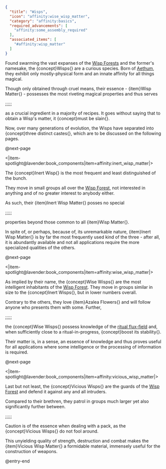 ```json
{
  "title": "Wisps",
  "icon": "affinity:wise_wisp_matter",
  "category": "affinity:basics",
  "required_advancements": [
    "affinity:some_assembly_required"
  ],
  "associated_items": [
    "#affinity:wisp_matter"
  ]
}
```

Found swarming the vast expanses of the [Wisp Forests](^affinity:wisp_forests) and the former's namesake, the
{concept}Wisps{} are a curious species. Born of [Aethum](^affinity:aethum), they exhibit only mostly-physical form
and an innate affinity for all things magical.


Though only obtained through cruel means, their essence - {item}Wisp Matter{} - possesses the most riveting magical
properties and thus serves

;;;;;

as a crucial ingredient in a majority of recipes. It goes without saying that to obtain a Wisp's matter, it
{concept}must be slain{}.


Now, over many generations of evolution, the Wisps have separated into {concept}three distinct castes{}, which are to be
discussed on the following pages.


@next-page

<|item-spotlight@lavender:book_components|item=affinity:inert_wisp_matter|>

The {concept}Inert Wisp{} is the most frequent and least distinguished of the bunch.


They move in small groups all over the [Wisp Forest](^affinity:wisp_forests), not interested in anything and of no
greater interest to anybody either.


As such, their {item}Inert Wisp Matter{} posses no special

;;;;;

properties beyond those common to all {item}Wisp Matter{}.


In spite of, or perhaps, because of, its unremarkable nature, {item}Inert Wisp Matter{} is by far the most frequently
used kind of the three - after all, it is abundantly available and not all applications require the more specialized
qualities of the others.


@next-page

<|item-spotlight@lavender:book_components|item=affinity:wise_wisp_matter|>

As implied by their name, the {concept}Wise Wisps{} are the most intelligent inhabitants of the
[Wisp Forest](^affinity:wisp_forests). They move in groups similar in size to the {concept}Inert Wisps{}, but in lower
numbers overall.


Contrary to the others, they love {item}Azalea Flowers{} and will follow anyone who presents them with some. Further,

;;;;;

the {concept}Wise Wisps{} possess knowledge of the [ritual flux-field](^affinity:conducting_rituals) and, when sufficiently
close to a ritual-in-progress, {concept}boost its stability{}.


Their matter is, in a sense, an essence of knowledge and thus proves useful for all applications where some intelligence
or the processing of information is required.


@next-page

<|item-spotlight@lavender:book_components|item=affinity:vicious_wisp_matter|>

Last but not least, the {concept}Vicious Wisps{} are the guards of the [Wisp Forest](^affinity:wisp_forests) and defend
it against any and all intruders.


Compared to their brethren, they patrol in groups much larger yet also significantly further between.

;;;;;

Caution is of the essence when dealing with a pack, as the {concept}Vicious Wisps{} do not fool around.


This unyielding quality of strength, destruction and combat makes the {item}Vicious Wisp Matter{} a formidable material,
immensely useful for the construction of weapons.

@entry-end

